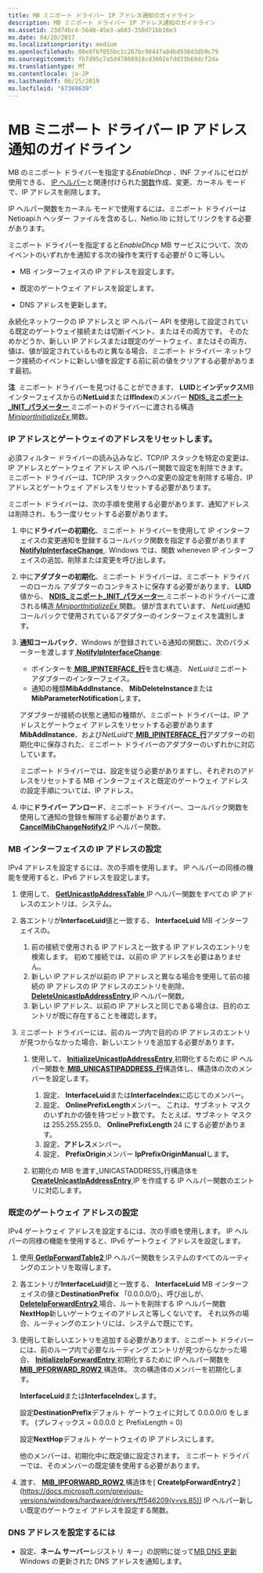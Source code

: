 ```yaml
---
title: MB ミニポート ドライバー IP アドレス通知のガイドライン
description: MB ミニポート ドライバー IP アドレス通知のガイドライン
ms.assetid: 23d74bc4-5648-45e3-a603-350d71bb16e3
ms.date: 04/20/2017
ms.localizationpriority: medium
ms.openlocfilehash: 00e8f6f055bc1c267bc98447a84bd938d3db9c79
ms.sourcegitcommit: fb7d95c7a5d47860918cd3602efdd33b69dcf2da
ms.translationtype: MT
ms.contentlocale: ja-JP
ms.lasthandoff: 06/25/2019
ms.locfileid: "67369639"
---
```

# <a name="guidelines-for-mb-miniport-driver-ip-address-notifications"></a>MB ミニポート ドライバー IP アドレス通知のガイドライン


MB のミニポート ドライバーを指定する*EnableDhcp* 、INF ファイルにゼロが使用できる、 [IP ヘルパー](ip-helper.md)と関連付けられた[関数](https://docs.microsoft.com/windows-hardware/drivers/network/ip-helper)作成、変更、カーネル モードで、IP アドレスを削除します。

IP ヘルパー関数をカーネル モードで使用するには、ミニポート ドライバーは Netioapi.h ヘッダー ファイルを含めるし、Netio.lib に対してリンクをする必要があります。

ミニポート ドライバーを指定すると*EnableDhcp* MB サービスについて、次のイベントのいずれかを通知する次の操作を実行する必要が 0 に等しい。

-   MB インターフェイスの IP アドレスを設定します。

-   既定のゲートウェイ アドレスを設定します。

-   DNS アドレスを更新します。

永続化ネットワークの IP アドレスと IP ヘルパー API を使用して設定されている既定のゲートウェイ接続または切断イベント、またはその両方です。 そのためかどうか、新しい IP アドレスまたは既定のゲートウェイ、またはその両方、値は、値が設定されているものと異なる場合、ミニポート ドライバー ネットワーク接続のイベントに新しい値を設定する前に前の値をクリアする必要があります最初。

**注**  ミニポート ドライバーを見つけることができます、 **LUID**と**インデックス**MB インターフェイスからの**NetLuid**または**IfIndex**のメンバー [ **NDIS\_ミニポート\_INIT\_パラメーター** ](https://docs.microsoft.com/windows-hardware/drivers/ddi/content/ndis/ns-ndis-_ndis_miniport_init_parameters)ミニポートのドライバーに渡される構造[*MiniportInitializeEx* ](https://docs.microsoft.com/windows-hardware/drivers/ddi/content/ndis/nc-ndis-miniport_initialize)関数。

 

### <a name="resetting-the-ip-address-and-gateway-address"></a>IP アドレスとゲートウェイのアドレスをリセットします。

必須フィルター ドライバーの読み込みなど、TCP/IP スタックを特定の変更は、IP アドレスとゲートウェイ アドレス IP ヘルパー関数で設定を削除できます。 ミニポート ドライバーは、TCP/IP スタックへの変更の設定を削除する場合、IP アドレスとゲートウェイ アドレスをリセットする必要があります。

ミニポート ドライバーは、次の手順を使用する必要があります、通知アドレスは削除され、もう一度リセットする必要があります。

1.  中に**ドライバーの初期化**、ミニポート ドライバーを使用して IP インターフェイスの変更通知を登録するコールバック関数を指定する必要があります[ **NotifyIpInterfaceChange** ](https://docs.microsoft.com/previous-versions/windows/hardware/drivers/ff568805(v=vs.85)). Windows では、関数 wheneven IP インターフェイスの追加、削除または変更を呼び出します。

2.  中に**アダプターの初期化**、ミニポート ドライバーは、ミニポート ドライバーのローカル アダプターのコンテキストに保存する必要があります、 **LUID**値から、 [ **NDIS\_ミニポート\_INIT\_パラメーター** ](https://docs.microsoft.com/windows-hardware/drivers/ddi/content/ndis/ns-ndis-_ndis_miniport_init_parameters)ミニポートのドライバーに渡される構造[ *MiniportInitializeEx* ](https://docs.microsoft.com/windows-hardware/drivers/ddi/content/ndis/nc-ndis-miniport_initialize)関数。 値が含まれています、 *NetLuid*通知コールバックで使用されているアダプターのインターフェイスを識別します。

3.  **通知コールバック**、Windows が登録されている通知の関数に、次のパラメーターを渡します[ **NotifyIpInterfaceChange**](https://docs.microsoft.com/previous-versions/windows/hardware/drivers/ff568805(v=vs.85)):

    -   ポインターを[ **MIB\_IPINTERFACE\_行**](https://docs.microsoft.com/previous-versions/windows/hardware/drivers/ff559254(v=vs.85))を含む構造、 *NetLuid*ミニポート アダプターのインターフェイス。
    -   通知の種類**MibAddInstance**、 **MibDeleteInstance**または**MibParameterNotification**します。

    アダプターが接続の状態と通知の種類が、ミニポート ドライバーは、IP アドレスとゲートウェイ アドレスをリセットする必要があります**MibAddInstance**、および*NetLuid*で[ **MIB\_IPINTERFACE\_行**](https://docs.microsoft.com/previous-versions/windows/hardware/drivers/ff559254(v=vs.85))アダプターの初期化中に保存された、ミニポート ドライバーのアダプターのいずれかに対応しています。

    ミニポート ドライバーでは、設定を従う必要がありますし、それぞれのアドレスをリセットする MB インターフェイスと既定のゲートウェイ アドレスの設定手順については、IP アドレス。

4.  中に**ドライバー アンロード**、ミニポート ドライバー、コールバック関数を使用して通知の登録を解除する必要があります、 [ **CancelMibChangeNotify2** ](https://docs.microsoft.com/previous-versions/windows/hardware/drivers/ff544864(v=vs.85)) IP ヘルパー関数。

### <a name="setting-the-ip-address-for-the-mb-interface"></a>MB インターフェイスの IP アドレスの設定

IPv4 アドレスを設定するには、次の手順を使用します。 IP ヘルパーの同様の機能を使用すると、IPv6 アドレスを設定します。

1.  使用して、 [ **GetUnicastIpAddressTable** ](https://docs.microsoft.com/previous-versions/windows/hardware/drivers/ff552594(v=vs.85)) IP ヘルパー関数をすべての IP アドレスのエントリは、システム。

2.  各エントリが**InterfaceLuid**値と一致する、 **InterfaceLuid** MB インターフェイスの。
    1.  前の接続で使用される IP アドレスと一致する IP アドレスのエントリを検索します。 初めて接続では、以前の IP アドレスを必要はありません。
    2.  新しい IP アドレスが以前の IP アドレスと異なる場合を使用して前の接続の IP アドレスの IP アドレスのエントリを削除、 [ **DeleteUnicastIpAddressEntry** ](https://docs.microsoft.com/previous-versions/windows/hardware/drivers/ff546370(v=vs.85)) IP ヘルパー関数。
    3.  新しい IP アドレス、以前の IP アドレスと同じである場合は、目的のエントリが既に存在することを確認します。

3.  ミニポート ドライバーには、前のループ内で目的の IP アドレスのエントリが見つからなかった場合、新しいエントリを追加する必要があります。
    1.  使用して、 [ **InitializeUnicastIpAddressEntry** ](https://docs.microsoft.com/previous-versions/windows/hardware/drivers/ff554886(v=vs.85))初期化するために IP ヘルパー関数を[ **MIB\_UNICASTIPADDRESS\_行**](https://docs.microsoft.com/previous-versions/windows/hardware/drivers/ff559308(v=vs.85))構造体し、構造体の次のメンバーを設定します。
        1.  設定、 **InterfaceLuid**または**InterfaceIndex**に応じてのメンバー。
        2.  設定、 **OnlinePrefixLength**メンバー。 これは、サブネット マスクのいずれかの値を持つビット数です。 たとえば、サブネット マスクは 255.255.255.0、 **OnlinePrefixLength** 24 にする必要があります。
        3.  設定、**アドレス**メンバー。
        4.  設定、 **PrefixOrigin**メンバー **IpPrefixOriginManual**します。

    2.  初期化の MIB を渡す\_UNICASTADDRESS\_行構造体を[ **CreateUnicastIpAddressEntry** ](https://docs.microsoft.com/previous-versions/windows/hardware/drivers/ff546227(v=vs.85)) IP を作成する IP ヘルパー関数のエントリに対応します。

### <a name="setting-default-gateway-address"></a>既定のゲートウェイ アドレスの設定

IPv4 ゲートウェイ アドレスを設定するには、次の手順を使用します。 IP ヘルパーの同様の機能を使用すると、IPv6 ゲートウェイ アドレスを設定します。

1.  使用[ **GetIpForwardTable2** ](https://docs.microsoft.com/previous-versions/windows/hardware/drivers/ff552536(v=vs.85)) IP ヘルパー関数をシステムのすべてのルーティングのエントリを取得します。

2.  各エントリが**InterfaceLuid**値と一致する、 **InterfaceLuid** MB インターフェイスの値と**DestinationPrefix** 「0.0.0.0/0」、呼び出しが、 [**DeleteIpForwardEntry2** ](https://docs.microsoft.com/previous-versions/windows/hardware/drivers/ff546365(v=vs.85))場合、ルートを削除する IP ヘルパー関数**NextHop**新しいゲートウェイのアドレスと等しくないです。 それ以外の場合、ルーティングのエントリには、システムで既にです。

3.  使用して新しいエントリを追加する必要があります、ミニポート ドライバーには、前のループ内で必要なルーティング エントリが見つからなかった場合、 [ **InitializeIpForwardEntry** ](https://docs.microsoft.com/previous-versions/windows/hardware/drivers/ff554882(v=vs.85))初期化するために IP ヘルパー関数を[**MIB\_IPFORWARD\_ROW2** ](https://docs.microsoft.com/previous-versions/windows/hardware/drivers/ff559245(v=vs.85))構造体。 次の構造体のメンバーを初期化します。

    **InterfaceLuid**または**InterfaceIndex**します。

    設定**DestinationPrefix**デフォルト ゲートウェイに対して 0.0.0.0/0 をします。 (プレフィックス = 0.0.0.0 と PrefixLength = 0)

    設定**NextHop**デフォルト ゲートウェイの IP アドレスにします。

    他のメンバーは、初期化中に既定値に設定されます。 ミニポート ドライバーでは、そのメンバーの既定値を使用する必要があります。

4.  渡す、 [ **MIB\_IPFORWARD\_ROW2** ](https://docs.microsoft.com/previous-versions/windows/hardware/drivers/ff559245(v=vs.85))構造体を[ **CreateIpForwardEntry2** ](https://docs.microsoft.com/previous-versions/windows/hardware/drivers/ff546209(v=vs.85)) IP ヘルパー新しい既定のゲートウェイ アドレスを設定する関数。

### <a name="to-set-dns-addresses"></a>DNS アドレスを設定するには

-   設定、**ネーム サーバー**レジストリ キー」の説明に従って[MB DNS 更新](mb-dns-updates.md)Windows の更新された DNS アドレスを通知します。

 

 





